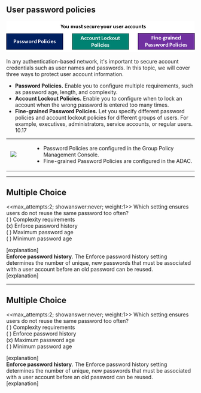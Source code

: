 ﻿## User password policies

![Visual representation of the three ways to secure your user accounts: Password Policies, Account Lockout Policies, and Fine-grained Password Policies. ](../..\Linked_Image_Files\1.2.1.png)

In any authentication-based network, it's important to secure account credentials such as user names and passwords. In this topic, we will cover three ways to protect user account information.

*   **Password Policies.** Enable you to configure multiple requirements, such as password age, length, and complexity.
*   **Account Lockout Policies.** Enable you to configure when to lock an account when the wrong password is entered too many times.
*   **Fine-grained Password Policies.** Let you specify different password policies and account lockout policies for different groups of users. For example, executives, administrators, service accounts, or regular users.
10.17
<table>
<tbody>
<tr>
<td width="69"> <img src="/static/0.1.7.png"/></td>
<td width="549">


*   Password Policies are configured in the Group Policy Management Console.
*   Fine-grained Password Policies are configured in the ADAC.
</td>
</tr>
</tbody>
</table>

---
## Multiple Choice
<<max_attempts:2; showanswer:never; weight:1>>
Which setting ensures users do not reuse the same password too often?  
( ) Complexity requirements  
(x) Enforce password history  
( ) Maximum password age  
( ) Minimum password age

[explanation]  
<b>Enforce password history</b>. The Enforce password history setting determines the number of unique, new passwords that must be associated with a user account before an old password can be reused.   
[explanation]  

---
## Multiple Choice
<<max_attempts:2; showanswer:never; weight:1>>
Which setting ensures users do not reuse the same password too often?  
( ) Complexity requirements  
( ) Enforce password history  
(x) Maximum password age  
( ) Minimum password age

[explanation]  
<b>Enforce password history</b>. The Enforce password history setting determines the number of unique, new passwords that must be associated with a user account before an old password can be reused.   
[explanation]  




